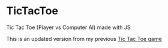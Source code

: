 # TicTacToe
Tic Tac Toe (Player vs Computer AI) made with JS

This is an updated version from my previous [Tic Tac Toe game](https://github.com/hellosamkim/scrapbook/blob/master/Tic_Tac_Toe/ttt.js)
